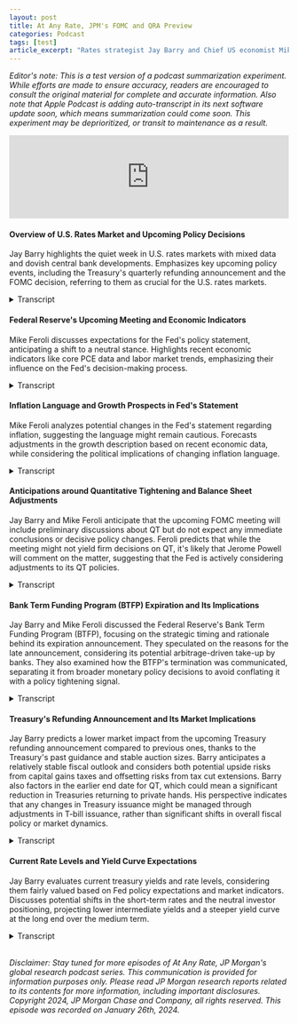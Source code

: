 ```yaml
---
layout: post
title: At Any Rate, JPM's FOMC and QRA Preview
categories: Podcast
tags: [test]
article_excerpt: "Rates strategist Jay Barry and Chief US economist Mike Feroli discuss the outlook for policy in the week ahead, including expectations for the FOMC meeting, the Treasury’s quarterly refunding announcement, and the implications for US rates markets."
---
```

*Editor's note: This is a test version of a podcast summarization experiment. While efforts are made to ensure accuracy, readers are encouraged to consult the original material for complete and accurate information. Also note that Apple Podcast is adding auto-transcript in its next software update soon, which means summarization could come soon. This experiment may be deprioritized, or transit to maintenance as a result.*

<iframe title="US Rates: The calm before the (policy) storm" allowtransparency="true" height="150" width="100%" style="border: none; min-width: min(100%, 430px);height:150px;" scrolling="no" data-name="pb-iframe-player" src="https://www.podbean.com/player-v2/?from=embed&pbad=0&i=8rjpr-1561ce0-pb&share=1&download=1&fonts=Arial&skin=f6f6f6&font-color=auto&rtl=0&logo_link=episode_page&btn-skin=ff6d00&size=150" loading="lazy"></iframe>

#### Overview of U.S. Rates Market and Upcoming Policy Decisions
Jay Barry highlights the quiet week in U.S. rates markets with mixed data and dovish central bank developments. Emphasizes key upcoming policy events, including the Treasury's quarterly refunding announcement and the FOMC decision, referring to them as crucial for the U.S. rates markets.

<details>
  <summary>Transcript</summary>
  <br>
  <strong>Jay Barry:</strong> You're listening to At Any Rate, J.P. Morgan's global research podcast, where we take a look at the story behind some of the biggest trends and themes in fixed income, currency, and commodity markets today. I'm your host, Jay Barry, co-head of U.S. Rate Strategy and chief U.S. government bond strategist at J.P. Morgan.<br><br>

It's been a relatively quiet week in the U.S. rates markets with yields re-pricing a bit lower at the front end and a bit higher at the long end amid some sort of mixed bag of data and dovish developments across some other developed markets, central banks. But overall, it's been a very low volatility move after some stronger moves to start this year. In essence, this might be because market participants are catching their collective breaths ahead of key policy decisions next week. And on that note, there's a major amount of policy risk ahead of us with Treasury's quarterly refunding announcement and the FOMC decision both due on Wednesday. One could call the confluence of these policy decisions a Super Bowl for the U.S. rates markets, falling just 10 days before the actual football game itself. The combination of a major pivot from Treasury and a dovish FOMC decision on November 1st kickstarted a 100 basis point decline in 10-year yields over the following two months. A casual observer might say there was some policy coordination between fiscal and monetary authorities as the Treasury displayed newfound flexibility, slowing the pace of its coupon auction increases compared with its August announcement, and also guiding the markets towards just one final round of increases. In a similar vein, the Fed's focus on tightening and financial conditions led markets to rule out the probability of any further rate hikes, and the markets firmly concluded that the fastest tightening cycle in 40 years had come to a conclusion. With that in mind, I've got a great guest today, Chief U.S. Economist Mike Feroli, to discuss the risks around next week's policy events. Mike, thanks for joining.<br><br>

<strong>Mike Feroli:</strong> Thanks, Jay. Good to be here.<br>
</details>

#### Federal Reserve's Upcoming Meeting and Economic Indicators
Mike Feroli discusses expectations for the Fed's policy statement, anticipating a shift to a neutral stance. Highlights recent economic indicators like core PCE data and labor market trends, emphasizing their influence on the Fed's decision-making process.
<details>
  <summary>Transcript</summary>
<br>
<strong>Jay Barry:</strong> So let's dig right in, and I just want to roll forward to next week. So the Fed meeting, we have a statement in a press conference, but it's a meeting without an SEP. And to me, there seems like there's a bit of tension. As you noted in the morning note after the core PCE data, it's been running 1.9% on an annualized basis in the last half of 2023. And I'm sure this is a welcome development, but the rebalancing in the labor market's been pretty slow. And if anything, you just revised your growth forecast higher today from 1.25% to 1.75% for the first quarter after the spending data we got. At the same time, we've had some other developed market central banks, like the Bank of Canada and the ECB, nudge their guidance in a more dovish direction in the past few days. So as we use this as a backdrop, what are you expecting out of the statement and out of Chair Powell's press conference next week, Mike? <br><br>

<strong>Mike Feroli:</strong> So, thanks. I think for me, the most important thing will be the statement and what kind of a forward guidance we get in that statement. For about six months now, the statement has talked about, has basically had what we would call a bias to tighten. So it has talked about what could prompt additional further policy tightening. That got softened a little bit in December to talk about any additional policy tightening. And we think that goes to more of a neutral statement or neutral bias or no bias, I guess you'd say, in next week's statement. So not tipping a hand toward either hiking or tightening, hiking or easing or cutting at the subsequent meeting. Powell has been talking about a desire to get policy to a place that's sufficiently restrictive. And given what we've heard in the inter-meeting period, it sounds like they now believe policy is sufficiently restrictive. And so I would expect to see that reflected in the statement. I think if they do want to push back against expectations of imminent easing, they could also use another phrase that Powell has been noting in his press conferences of the last two months, which is that policy will remain restrictive until the Fed, so long as the Fed, until the Fed gets confidence that inflation is on a path to sustainably be at 2 percent. <br><br>

So now to your point, Jay, you're right that over the past six months we've been running very close to 2 percent. Over the past year, we've been running closer to 3 percent. So I think the Fed and Fed officials may not yet have confidence that that 2 percent we've seen over the last six months is what we can expect to see over the next six months, in the next year, particularly as you mentioned, the labor market remains pretty tight. And we expect to see that again next Friday. You mentioned the Super Bowl. I guess after the Super Bowl, we're also going to get payrolls on Friday. And we think you're going to see there that average hourly earnings are still running close to 4 percent on a year ago basis. A number like that, I think it's going to be hard to have complete confidence that you're on that sustainable path to 2 percent. So I do think they're moving, again, moving to a neutral bias, taking steps toward eventually easing or cutting, but not yet ready to sort of signal their hand at that given these factors that I mentioned may limit their confidence that we're ready to declare victory.
</details>

#### Inflation Language and Growth Prospects in Fed's Statement
Mike Feroli analyzes potential changes in the Fed's statement regarding inflation, suggesting the language might remain cautious. Forecasts adjustments in the growth description based on recent economic data, while considering the political implications of changing inflation language.
<details>
 <summary>Transcript</summary>
 <br>
  <strong>Jay Barry:</strong> So a true neutral bias, as you said. Now one other question for you, and you've had this whole discussion about inflation and you mentioned it in your preview this morning, that you think the couching of the inflation language in the statement could be up for debate as well. So can you just sort of talk a little bit more about that? <br><br>

<strong>Mike Feroli:</strong> Yeah, so the statement had read that inflation has eased but remains elevated. If you really wanted to celebrate the six-month annualized number, maybe you would soften that. I think they won't, in part because for better or worse, year-ago conventions are what is established and I don't think with the year-ago number on core, at least running close to 3 percent, on headline a little lower, that it's from a political and public messaging perspective, I don't think it's wise to signal that you're kind of comfortable with where inflation is on a year-ago basis. So I would think they leave that section of the statement unchanged. There are some other aspects of the growth description that probably will get changed. The December statement sounded pretty cautious essentially on fourth quarter growth. I think after what we saw on Thursday and Friday mornings, that can be a little more sanguine. And then there's a question about the statement has tighter financial conditions as a headwind of growth. You know, in December we kind of thought that might come out. It didn't. I still think there's a case for that to come out next week but being wrong last month, I'm a little cautious on how hard I would hit that point for looking for that next week. 
</details>

#### Anticipations around Quantitative Tightening and Balance Sheet Adjustments
Jay Barry and Mike Feroli anticipate that the upcoming FOMC meeting will include preliminary discussions about QT but do not expect any immediate conclusions or decisive policy changes. Feroli predicts that while the meeting might not yield firm decisions on QT, it's likely that Jerome Powell will comment on the matter, suggesting that the Fed is actively considering adjustments to its QT policies. 

<details>
  <summary>Transcript</summary>
  <br>
<strong>Jay Barry:</strong> Thanks for that. And I think it's just interesting from a market perspective that you talk about how it was a bit more cautious on growth late last year back at the December meeting, but that things look a little bit better right now. And it's just telling that we've actually repriced the Fed pretty considerably since we've started the year. I think at the trough in late December, markets were pricing that the Fed funds rate later this year would sort of trough down at around 370 for year end 24. And right now it's a little bit closer to 4%. So we have backed up somewhat in recognition of the strength in that data. But thanks for the sort of detailed dive on the statement right there. The other thing that I want to talk to you about and ask your opinion on is, you know, you and I have been speaking a lot and we've written a fair amount on this this month to date is QT. So the December minutes, there was that discussion from several participants about starting the conversation on slowing and stopping QT. Since then, we have seen commentary from Lorie Logan, from Chris Waller, from John Williams, all talking about the balance sheet here, probably the three people you'd most expect to hear from on that topic. What are you expecting out of QT and will we hear anything from Powell in the press conference on this? <br><br>

<strong>Mike Feroli:</strong> Yeah. So after those minutes, as we discussed, we felt that was kind of took their hand to them having a more detailed discussion at this meeting. You know, perhaps staff presentations of options for slowing and then stopping QT. But we would expect those to be preliminary discussions. So we don't expect any firm conclusion and thus nothing in the, certainly in the FOMC statement. I do think we could get some remarks from Powell that this is something they are starting to consider, but that no conclusions have been reached. I wouldn't personally expect him to go into much more detail, particularly if it's just, you know, staff presentation of options. But I would expect to see that if that indeed takes place, to see that in the minutes, which will get three weeks hence. So I wouldn't look for any firm conclusions. I think more likely we see those in the minutes. And then if we do get any, you know, our best guess is that we actually have firmer conclusions and decisions coming out of the March meeting. <br><br>

<strong>Jay Barry:</strong> Yeah. And again, just to hit that home, this means that the timeline from that perspective at least should look a lot like 2019 with respect to the evolution of the debate there. <br><br>

<strong>Mike Feroli:</strong> Exactly. 
</details>

#### Bank Term Funding Program (BTFP) Expiration and Its Implications
Jay Barry and Mike Feroli discussed the Federal Reserve's Bank Term Funding Program (BTFP), focusing on the strategic timing and rationale behind its expiration announcement. They speculated on the reasons for the late announcement, considering its potential arbitrage-driven take-up by banks. They also examined how the BTFP's termination was communicated, separating it from broader monetary policy decisions to avoid conflating it with a policy tightening signal. 
<details>
  <summary>Transcript</summary>
  <br>
<strong>Jay Barry:</strong> All right. So one more question for you. We've talked rate policy, inflation, growth, and QT. Earlier this week, the Fed announced that the bank term funding program, the BTFP, which was instituted last March around the regional bank failures, would expire as scheduled on March 11th. Now, this wasn't really surprising to market participants, considering that it was established under the Fed's emergency 13-3 facility authorities. But why did it wait until this week to make the announcement? Could it have made it next week at the FOMC meeting? I know it's a board decision and not a committee decision. Why do you think it came out so late in the evening this week? And I know now that while it's also given us the insight that the program will end in six weeks time, it's also repriced the facility. So it's now being offered at IORB, which is about 540, compared with the prior rate of one euro OAS plus 10, which is about 50 basis points lower right now. So why do you think this decision was made this week? <br><br>

<strong>Mike Feroli:</strong> So I've seen very speculation as to why it came out 7 p.m. on a Wednesday.  Hard to say… one could also say, why didn't they make the decision last week or the week before? We had, over the past several weeks, seen an increasing take-up of this facility. And there was a lot of speculation, given that we hadn't seen other signs of distress, that the take-up was driven by banks arbitraging the lending rate against IORB. So why not wait until next week? I think it would just be one more week of giving away free money, which was not the intent of the program. So I'd kind of flip it around and say maybe they should have done it earlier. But in any event, as you point out, it was a board decision. I think if you do it at the FOMC meeting, it might risk conflating that decision with a monetary policy decision. So I think doing it away from the FOMC meeting makes a lot of sense if anything, I probably would have done it earlier. <br><br>

<strong>Jay Barry:</strong> That's a great point, because otherwise this looks like a tightening of monetary policy if you conflate those two together. 
</details>

#### Treasury's Refunding Announcement and Its Market Implications
Jay Barry predicts a lower market impact from the upcoming Treasury refunding announcement compared to previous ones, thanks to the Treasury's past guidance and stable auction sizes. Barry anticipates a relatively stable fiscal outlook and considers both potential upside risks from capital gains taxes and offsetting risks from tax cut extensions. Barry also factors in the earlier end date for QT, which could mean a significant reduction in Treasuries returning to private hands. His perspective indicates that any changes in Treasury issuance might be managed through adjustments in T-bill issuance, rather than significant shifts in overall fiscal policy or market dynamics.
<details>
  <summary>Transcript</summary>
  <br>
<strong>Mike Feroli:</strong> So Jay, why don't we turn to the other policy event of the week, the Treasury refunding announcement, which is Wednesday morning before the FOMC. Last two refunding announcements have been market moving events, which aided the rapid rise in rates nearly fall and the sharp decline we saw over the last few months. Should we expect next week's announcement to be similarly dramatic? <br><br>

<strong>Jay Barry:</strong> So Mike, I think there's a lot of recency bias to this because of those very volatile and market moving events that you talked about. But in essence, I think that this is going to be a much lower volatility event for the markets than we've seen over the last six months for a few reasons. I think the first is the Treasury gave us relatively strong guidance back in November. Certainly, I think it was a little bit unusual relative to our prior experience modulating the pace of increases versus what it had done in August. But it also gave us a pretty firm commitment that there would be one more round of increases next week and that auction sizes would likely remain stable by the time that this set of increases were done. <br><br>

So against that backdrop, I'm kind of using that as my baseline and saying what else could perhaps change that baseline view? One, I think we need to think about fiscal. And you and I have been going back and forth on fiscal here recently. You've got a fiscal year 24 deficit of 1.675 trillion and there's risks probably coming from both sides. I think on one hand, the everything rally in the last couple of months of last year means that there's some upside risk to capital gains taxes versus that baseline. But at the same time, as you've mentioned that the likelihood that you're seeing these tax cuts extended, that probably is an offsetting risk in the opposite direction. So the fiscal outlook seems to be pretty much unchanged. And the one new variable over this period is that we have brought our QT expectations forward for its end date. So in essence, at least in our baseline forecast, that earlier end date to QT probably means 300 billion less in treasuries coming back to private hands this year. And that's not a change in net issuance for treasury, just where it's going. But I think that can be kind of funded by reduced T-bill issuance. So at my baseline, I look for a treasury to deliver what it said it would deliver back at the November refunding, which should mean that this should be a much less market moving event for the markets than it was back in either August or November. And I think it stands out too, because to me, in the time that I've been watching treasury finance over the course of the last couple of decades, I think it's rare to see the markets react so aggressively. And probably the only prior time I can remember such an aggressive reaction coming out of a refunding was going back to 2001, when the treasury department cut a 30-year bond and discontinued issuance without any prior notice. So our baseline is unchanged from the guidance we received. We'll see what's said around the policy announcement and all the documents that come out in the morning, but we'd expect that this would not be sort of the similar amount of volatility to what we observed in August or November. 
</details>

#### Current Rate Levels and Yield Curve Expectations
Jay Barry evaluates current treasury yields and rate levels, considering them fairly valued based on Fed policy expectations and market indicators. Discusses potential shifts in the short-term rates and the neutral investor positioning, projecting lower intermediate yields and a steeper yield curve at the long end over the medium term.
<details>
  <summary>Transcript</summary>
  <br>
<strong>Mike Feroli:</strong> Right. So, okay, so in the context of that, how are you thinking about rate levels and the curve here? <br><br>

<strong>Jay Barry:</strong>Yeah, so generally speaking, we look at what's happened in the year to date and rates have backed up, yield curves have steepened. By most estimations, I think treasury yields are pretty fairly valued here. Looking at 10-year yields somewhere in the vicinity of 415, they're priced in line with what the market is implying for the pace of Fed policy adjustments over the next three to six months, as well as the market's longer term growth and inflation expectations. So I think we're kind of appropriately priced, but to the extent that the market continues to price in a bit of an earlier start to easing than the modal forecast that you've talked about, which is a first ease in June and five eases after that, there is a risk that we could see the very front end back up if we get our delivered policy outcomes next week on Wednesday afternoon. But I look at it, I think that would be more a very short end story and really less reflective of what's happening in the intermediate sector. <br><br>

So given how much rates have backed up this year, we feel a bit more comfortable with where rate levels are right now. And if anything, we had been getting signals late last year that investor positioning dynamics were long enough, that's exposed enough to rates moving lower, that there was a risk from a technical perspective. If positions weren't wound, rates would need to move higher. And in fact, over the last six weeks, as rates have moved higher from their trough, we've noticed that investor positioning has become a lot more neutral. So our weekly treasury client survey now is right in line with where it's been over the past year. And even more interestingly, the share of neutrals in that survey, which was last taken on Tuesday, are at 71%, which we haven't seen a share like that since last spring. And it's in kind of the 97th percentile. So I think it shows while active market participants embrace the move to lower yields over the course of the fall, as we kind of got to a more extreme level, they've backed off and they're probably waiting to get these policy pronouncements out of the way on Wednesday. **So in the context of valuations looking pretty fair, and the positioning looking pretty neutral, still feel comfortable over the medium term that intermediate yield should be declining as we approach the first cut, which is sort of the traditional dynamics, and that the yield curve should continue to steepen.** Though we'd note that the yield curve as it steepened back out over the last few weeks, it's put it right back in line with where it should be. I think there was an overwhelming amount of demand for duration at the end of last year, which produced an artificial sort of shift lower in the term structure. And now the curve is more appropriately sloped to what we know. So while we've lost the relative value component to curve steepening here, and we're probably very near term stuck in a range, the medium term outlook for the Fed to begin cutting sometime in the next five months is supportive of the curve steepening. So I think on margin, we from here still support lower intermediate yields and a steeper curve particularly at the long end.<br><br> 

Well, Mike, I don't think we can cover anything else. We've gone over in exhaustive detail what we expect between 830 on Wednesday morning, 2pm and 2.30 on Wednesday afternoon. And I'd just like to thank you for joining us. And 8.30 Friday morning. Oh, 8.30 Friday morning. I'm sorry. I'm just so myopically focused on Wednesday, the Super Bowl, so to speak. But anyway, Mike, thanks for being with us this afternoon.
</details>
<br>

*Disclaimer: Stay tuned for more episodes of At Any Rate, JP Morgan's global research podcast series. This communication is provided for information purposes only. Please read JP Morgan research reports related to its contents for more information, including important disclosures. Copyright 2024, JP Morgan Chase and Company, all rights reserved. This episode was recorded on January 26th, 2024.*

